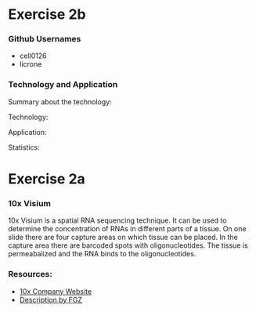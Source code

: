 # Exercise 2b

### Github Usernames

* cell0126
* licrone

### Technology and Application

Summary about the technology:


Technology:

Application:

Statistics:


# Exercise 2a

### 10x Visium
10x Visium is a spatial RNA sequencing technique. It can be used to determine the concentration of RNAs in different parts of a tissue. On one slide there are four capture areas on which tissue can be placed. In the capture area there are barcoded spots with oligonucleotides. The tissue is permeabalized and the RNA binds to the oligonucleotides.

### Resources:
* [10x Company Website](https://www.10xgenomics.com/products/spatial-gene-expression)
* [Description by FGZ](https://fgcz.ch/omics_areas/transcriptomics_uc/applications/Spatial-transcriptomics.html)
